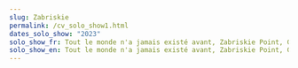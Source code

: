```yaml
---
slug: Zabriskie
permalink: /cv_solo_show1.html
dates_solo_show: "2023"
solo_show_fr: Tout le monde n'a jamais existé avant, Zabriskie Point, Genève, CH
solo_show_en: Tout le monde n'a jamais existé avant, Zabriskie Point, Geneva, CH
---
```

